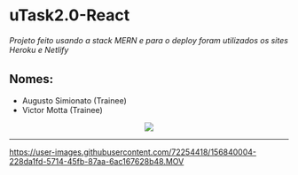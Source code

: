 # uTask2.0-React

###### Projeto feito usando a stack MERN e para o deploy foram utilizados os sites Heroku e Netlify

## Nomes:
 - Augusto Simionato (Trainee)
 - Victor Motta (Trainee)

<div align="center">
  <img src="https://user-images.githubusercontent.com/72254418/156835530-b80df291-361e-4b33-b08d-9f4fe480e13c.png" />
</div>

-----------------------------------------------------------------------------------------------------------------------------------------------------------------------------------



https://user-images.githubusercontent.com/72254418/156840004-228da1fd-5714-45fb-87aa-6ac167628b48.MOV

